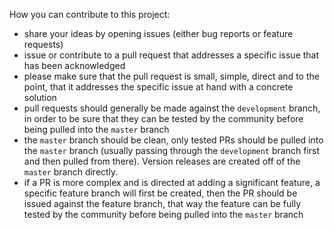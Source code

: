 How you can contribute to this project:
* share your ideas by opening issues (either bug reports or feature requests)
* issue or contribute to a pull request that addresses a specific issue that has been acknowledged
* please make sure that the pull request is small, simple, direct and to the point, that it addresses the specific issue at hand with a concrete solution
* pull requests should generally be made against the `development` branch, in order to be sure that they can be tested by the community before being pulled into the `master` branch
* the `master` branch should be clean, only tested PRs should be pulled into the `master` branch (usually passing through the `development` branch first and then pulled from there). Version releases are created off of the `master` branch directly.
* if a PR is more complex and is directed at adding a significant feature, a specific feature branch will first be created, then the PR should be issued against the feature branch, that way the feature can be fully tested by the community before being pulled into the `master` branch
